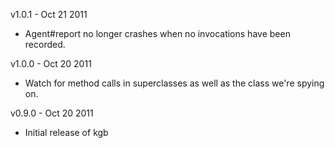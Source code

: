 v1.0.1 - Oct 21 2011

  * Agent#report no longer crashes when no invocations have been recorded.

v1.0.0 - Oct 20 2011

  * Watch for method calls in superclasses as well as the class we're spying
    on.

v0.9.0 - Oct 20 2011

  * Initial release of kgb
